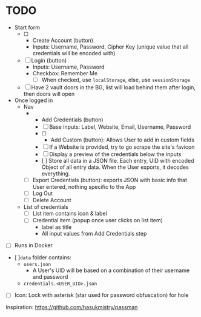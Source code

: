 # TODO

- Start form
  - [ ] + Create Account (button)
    - Inputs: Username, Password, Cipher Key (unique value that all credentials will be encoded with)
  - [ ] Login (button)
    - Inputs: Username, Password
    - Checkbox: Remember Me
      - [ ] ‎When checked, use `localStorage`, else, use `sessionStorage`
  - [ ] Have 2 vault doors in the BG, list will load behind them after login, then doors will open 
- Once logged in
  - Nav
    - + Add Credentials (button)
      - [ ] Base inputs: Label, Website, Email, Username, Password
      - [ ] + Add Custom (button): Allows User to add in custom fields
      - [ ] If a Website is provided, try to go scrape the site's favicon
      - [ ] Display a preview of the credentials below the inputs
      - ‎[ ] Store all data in a JSON file. Each entry, UID with encoded Object of all entry data. When the User exports, it decodes everything. 
    - [ ] Export Credentials (button): exports JSON with basic info that User entered, nothing specific to the App
    - [ ] Log Out
    - [ ] Delete Account
  - List of credentials
    - [ ] List item contains icon & label
    - [ ] Credential item (popup once user clicks on list item)
      - label as title
      - All input values from Add Credentials step
- [ ] Runs in Docker
- [ ]‎`data` folder contains:
  - ‎`users.json`
    - ‎A User's UID will be based on a combination of their username and password
  - ‎`credentials.<USER_UID>.json`
- [ ] Icon: Lock with asterisk (star used for password obfuscation) for hole

Inspiration: https://github.com/hasukmistry/passman
